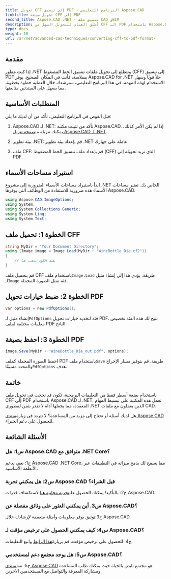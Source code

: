 ```yaml
---
title: تحويل CFF إلى تنسيق PDF - البرنامج التعليمي Aspose.CAD
linktitle: تحويل صيغة CFF إلى PDF
second_title: Aspose.CAD .NET - تنسيق ملف CAD وBIM
description: أطلق العنان للتحويل السهل من CFF إلى PDF باستخدام Aspose.CAD لـ .NET. اتبع دليلنا خطوة بخطوة.
type: docs
weight: 10
url: /ar/net/advanced-cad-techniques/converting-cff-to-pdf-format/
---
```

## مقدمة

إذا كنت مطور .NET وتتطلع إلى تحويل ملفات تنسيق الخط المضغوط (CFF) إلى تنسيق PDF بسلاسة، فأنت في المكان الصحيح. يوفر Aspose.CAD for .NET حلاً قويًا وسهل الاستخدام لهذه المهمة. في هذا البرنامج التعليمي، سنرشدك خلال العملية خطوة بخطوة، مما يسهل على المبتدئين متابعتها.

## المتطلبات الأساسية

قبل الغوص في البرنامج التعليمي، تأكد من أن لديك ما يلي:

1. Aspose.CAD لـ .NET: تأكد من تثبيت مكتبة Aspose.CAD. إذا لم يكن الأمر كذلك، يمكنك تنزيله من[صفحة تنزيل Aspose.CAD لـ .NET](https://releases.aspose.com/cad/net/).

2. بيئة تطوير .NET: قم بإعداد بيئة تطوير .NET عاملة على جهازك.

3. ملف CFF: قم بإعداد ملف تنسيق الخط المضغوط (CFF) الذي تريد تحويله إلى PDF.

## استيراد مساحات الأسماء

ابدأ باستيراد مساحات الأسماء الضرورية إلى مشروع .NET الخاص بك. تعتبر مساحات الأسماء هذه ضرورية للاستفادة من الوظائف التي يوفرها Aspose.CAD.

```csharp
using Aspose.CAD.ImageOptions;
using System;
using System.Collections.Generic;
using System.Linq;
using System.Text;
```

## الخطوة 1: تحميل ملف CFF

```csharp
string MyDir = "Your Document Directory";
using (Image image = Image.Load(MyDir + "WineBottle_Die.cf2"))
{
    // بقية الكود يذهب هنا
}
```

 قم بتحميل ملف CFF باستخدام ملف`Image.Load` طريقة. يؤدي هذا إلى إنشاء مثيل لـ`Image` فئة تمثل الصورة المحملة.

## الخطوة 2: ضبط خيارات تحويل PDF

```csharp
var options = new PdfOptions();
```

 إنشاء مثيل لـ`PdfOptions` فئة لتحديد خيارات تحويل PDF. تتيح لك هذه الفئة تخصيص معلمات مختلفة لملف PDF الناتج.

## الخطوة 3: احفظ بصيغة PDF

```csharp
image.Save(MyDir + "WineBottle_Die_out.pdf", options);
```

 احفظ الصورة المحملة كملف PDF باستخدام ملف`Save` طريقة. قم بتوفير مسار الإخراج والمحدد مسبقًا`PdfOptions` هدف.

## خاتمة

باستخدام بضعة أسطر فقط من التعليمات البرمجية، تكون قد نجحت في تحويل ملف CFF إلى PDF باستخدام Aspose.CAD لـ .NET. تعمل هذه المكتبة على تبسيط المهام المعقدة، مما يجعلها أداة لا تقدر بثمن لمطوري .NET الذين يعملون مع ملفات CAD.

 هل لديك أسئلة أو تحتاج إلى مزيد من المساعدة؟ لا تتردد في زيارة[منتدى Aspose.CAD](https://forum.aspose.com/c/cad/19) للحصول على دعم الخبراء.

## الأسئلة الشائعة

### س1: هل Aspose.CAD متوافق مع .NET Core؟

ج1: نعم، يدعم Aspose.CAD .NET Core، مما يسمح لك بدمج ميزاته في التطبيقات عبر الأنظمة الأساسية.

### س2: هل يمكنني تجربة Aspose.CAD قبل الشراء؟

 ج2: بالتأكيد! يمكنك الحصول على[تجربة مجانية هنا](https://releases.aspose.com/) لاستكشاف قدرات Aspose.CAD.

### س3. أين يمكنني العثور على وثائق مفصلة عن Aspose.CAD؟

 ج3:[توثيق](https://reference.aspose.com/cad/net/) يوفر معلومات وأمثلة متعمقة لإرشادك خلال Aspose.CAD.

### س4: كيف يمكنني الحصول على ترخيص مؤقت لـ Aspose.CAD؟

 ج4: للحصول على ترخيص مؤقت، قم بزيارة[هذا الرابط](https://purchase.aspose.com/temporary-license/) واتبع التعليمات.

### س5: هل يوجد مجتمع دعم لمستخدمي Aspose.CAD؟

 ج5: نعم[منتدى Aspose.CAD](https://forum.aspose.com/c/cad/19) هو مجتمع نابض بالحياة حيث يمكنك طلب المساعدة ومشاركة المعرفة والتواصل مع المستخدمين الآخرين.